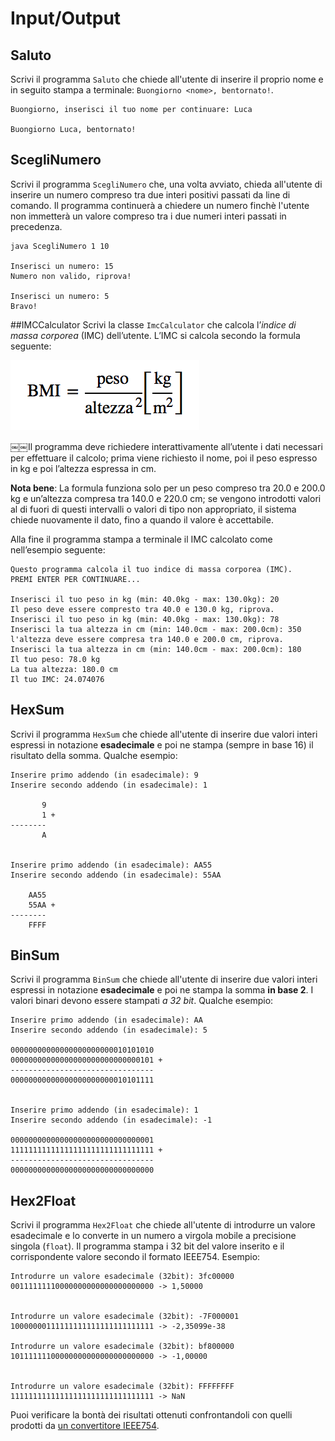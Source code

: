 # Input/Output

## Saluto
Scrivi il programma `Saluto` che chiede all'utente di inserire il proprio nome e in seguito stampa a terminale:
`Buongiorno <nome>, bentornato!`.

~~~text
Buongiorno, inserisci il tuo nome per continuare: Luca

Buongiorno Luca, bentornato!
~~~

## ScegliNumero
Scrivi il programma `ScegliNumero` che, una volta avviato, chieda all'utente di inserire un numero compreso tra due interi positivi passati da line di comando. Il programma continuerà a chiedere un numero finchè l'utente non immetterà un valore compreso tra i due numeri interi passati in precedenza.

~~~text
java ScegliNumero 1 10

Inserisci un numero: 15
Numero non valido, riprova!

Inserisci un numero: 5
Bravo!
~~~


##IMCCalculator
Scrivi la classe `ImcCalculator` che calcola l’*indice di massa corporea* (IMC) dell’utente. L’IMC si calcola secondo la formula seguente:


![](img/IMC.png)


<!--<math display="block">
    <mi>BMI</mi>
    <mo>=</mo>
    <mfrac>
    	<mrow>
    		<mi>peso</mi>
    	</mrow>
    	<mrow>
    		<msup>
    			<mi>altezza</mi>
    			<mn>2</mn>
    		</msup>
    	</mrow>
    </mfrac>
    <mfenced open="[" close="]">
	    <mfrac>
			<mn>kg</mn>
			<msup>
				<mn>m</mn>
				<mn>2</mn>
			</msup>
	    </mfrac>
	</mfenced>
</math>-->

￼￼Il programma deve richiedere interattivamente all’utente i dati necessari per effettuare il calcolo; prima viene richiesto il nome, poi il peso espresso in kg e poi l’altezza espressa in cm.

**Nota bene**: La formula funziona solo per un peso compreso tra 20.0 e 200.0 kg e un’altezza compresa tra 140.0 e 220.0 cm; se vengono introdotti valori al di fuori di questi intervalli o valori di tipo non appropriato, il sistema chiede nuovamente il dato, fino a quando il valore è accettabile.

Alla fine il programma stampa a terminale il IMC calcolato come nell’esempio seguente:


~~~text
Questo programma calcola il tuo indice di massa corporea (IMC).
PREMI ENTER PER CONTINUARE...

Inserisci il tuo peso in kg (min: 40.0kg - max: 130.0kg): 20
Il peso deve essere compresto tra 40.0 e 130.0 kg, riprova.
Inserisci il tuo peso in kg (min: 40.0kg - max: 130.0kg): 78
Inserisci la tua altezza in cm (min: 140.0cm - max: 200.0cm): 350
l'altezza deve essere compresa tra 140.0 e 200.0 cm, riprova.
Inserisci la tua altezza in cm (min: 140.0cm - max: 200.0cm): 180
Il tuo peso: 78.0 kg
La tua altezza: 180.0 cm
Il tuo IMC: 24.074076
~~~

## HexSum

Scrivi il programma `HexSum` che chiede all'utente di inserire due valori interi espressi in notazione **esadecimale** e poi ne stampa (sempre in base 16) il risultato della somma. Qualche esempio:

~~~text
Inserire primo addendo (in esadecimale): 9
Inserire secondo addendo (in esadecimale): 1

       9
       1 +
--------
       A


Inserire primo addendo (in esadecimale): AA55
Inserire secondo addendo (in esadecimale): 55AA

    AA55
    55AA +
--------
    FFFF
~~~

## BinSum

Scrivi il programma `BinSum` che chiede all'utente di inserire due valori interi espressi in notazione **esadecimale** e poi ne stampa la somma **in base 2**. I valori binari devono essere stampati *a 32 bit*. Qualche esempio:

~~~text
Inserire primo addendo (in esadecimale): AA
Inserire secondo addendo (in esadecimale): 5

00000000000000000000000010101010
00000000000000000000000000000101 +
--------------------------------
00000000000000000000000010101111


Inserire primo addendo (in esadecimale): 1
Inserire secondo addendo (in esadecimale): -1

00000000000000000000000000000001
11111111111111111111111111111111 +
--------------------------------
00000000000000000000000000000000
~~~

## Hex2Float
Scrivi il programma `Hex2Float` che chiede all'utente di introdurre un valore esadecimale e lo converte in un numero a virgola mobile a precisione singola (`float`). Il programma stampa i 32 bit del valore inserito e il corrispondente valore secondo il formato IEEE754. Esempio:

~~~text
Introdurre un valore esadecimale (32bit): 3fc00000
00111111110000000000000000000000 -> 1,50000


Introdurre un valore esadecimale (32bit): -7F000001
10000000111111111111111111111111 -> -2,35099e-38

Introdurre un valore esadecimale (32bit): bf800000
10111111100000000000000000000000 -> -1,00000


Introdurre un valore esadecimale (32bit): FFFFFFFF
11111111111111111111111111111111 -> NaN
~~~

Puoi verificare la bontà dei risultati ottenuti confrontandoli con quelli prodotti da [un convertitore IEEE754](http://www.h-schmidt.net/FloatConverter/IEEE754.html).
